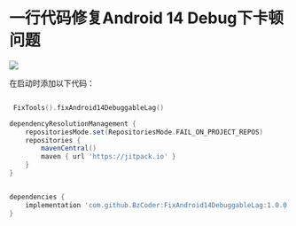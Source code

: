 # 一行代码修复Android 14 Debug下卡顿问题
[![](https://jitpack.io/v/BzCoder/FixAndroid14DebuggableLag.svg)](https://jitpack.io/#BzCoder/FixAndroid14DebuggableLag)

在启动时添加以下代码：

```kotlin

 FixTools().fixAndroid14DebuggableLag()

```
 
```gradle
dependencyResolutionManagement {
    repositoriesMode.set(RepositoriesMode.FAIL_ON_PROJECT_REPOS)
    repositories {
        mavenCentral()
        maven { url 'https://jitpack.io' }
    }
}


```
 
```gradle

dependencies {
    implementation 'com.github.BzCoder:FixAndroid14DebuggableLag:1.0.0'
}

```


